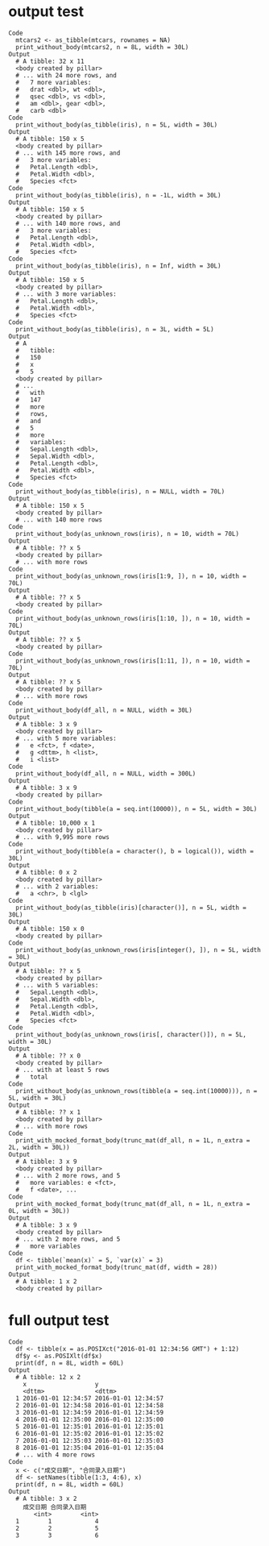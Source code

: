 # output test

    Code
      mtcars2 <- as_tibble(mtcars, rownames = NA)
      print_without_body(mtcars2, n = 8L, width = 30L)
    Output
      # A tibble: 32 x 11
      <body created by pillar>
      # ... with 24 more rows, and
      #   7 more variables:
      #   drat <dbl>, wt <dbl>,
      #   qsec <dbl>, vs <dbl>,
      #   am <dbl>, gear <dbl>,
      #   carb <dbl>
    Code
      print_without_body(as_tibble(iris), n = 5L, width = 30L)
    Output
      # A tibble: 150 x 5
      <body created by pillar>
      # ... with 145 more rows, and
      #   3 more variables:
      #   Petal.Length <dbl>,
      #   Petal.Width <dbl>,
      #   Species <fct>
    Code
      print_without_body(as_tibble(iris), n = -1L, width = 30L)
    Output
      # A tibble: 150 x 5
      <body created by pillar>
      # ... with 140 more rows, and
      #   3 more variables:
      #   Petal.Length <dbl>,
      #   Petal.Width <dbl>,
      #   Species <fct>
    Code
      print_without_body(as_tibble(iris), n = Inf, width = 30L)
    Output
      # A tibble: 150 x 5
      <body created by pillar>
      # ... with 3 more variables:
      #   Petal.Length <dbl>,
      #   Petal.Width <dbl>,
      #   Species <fct>
    Code
      print_without_body(as_tibble(iris), n = 3L, width = 5L)
    Output
      # A
      #   tibble:
      #   150
      #   x
      #   5
      <body created by pillar>
      # ...
      #   with
      #   147
      #   more
      #   rows,
      #   and
      #   5
      #   more
      #   variables:
      #   Sepal.Length <dbl>,
      #   Sepal.Width <dbl>,
      #   Petal.Length <dbl>,
      #   Petal.Width <dbl>,
      #   Species <fct>
    Code
      print_without_body(as_tibble(iris), n = NULL, width = 70L)
    Output
      # A tibble: 150 x 5
      <body created by pillar>
      # ... with 140 more rows
    Code
      print_without_body(as_unknown_rows(iris), n = 10, width = 70L)
    Output
      # A tibble: ?? x 5
      <body created by pillar>
      # ... with more rows
    Code
      print_without_body(as_unknown_rows(iris[1:9, ]), n = 10, width = 70L)
    Output
      # A tibble: ?? x 5
      <body created by pillar>
    Code
      print_without_body(as_unknown_rows(iris[1:10, ]), n = 10, width = 70L)
    Output
      # A tibble: ?? x 5
      <body created by pillar>
    Code
      print_without_body(as_unknown_rows(iris[1:11, ]), n = 10, width = 70L)
    Output
      # A tibble: ?? x 5
      <body created by pillar>
      # ... with more rows
    Code
      print_without_body(df_all, n = NULL, width = 30L)
    Output
      # A tibble: 3 x 9
      <body created by pillar>
      # ... with 5 more variables:
      #   e <fct>, f <date>,
      #   g <dttm>, h <list>,
      #   i <list>
    Code
      print_without_body(df_all, n = NULL, width = 300L)
    Output
      # A tibble: 3 x 9
      <body created by pillar>
    Code
      print_without_body(tibble(a = seq.int(10000)), n = 5L, width = 30L)
    Output
      # A tibble: 10,000 x 1
      <body created by pillar>
      # ... with 9,995 more rows
    Code
      print_without_body(tibble(a = character(), b = logical()), width = 30L)
    Output
      # A tibble: 0 x 2
      <body created by pillar>
      # ... with 2 variables:
      #   a <chr>, b <lgl>
    Code
      print_without_body(as_tibble(iris)[character()], n = 5L, width = 30L)
    Output
      # A tibble: 150 x 0
      <body created by pillar>
    Code
      print_without_body(as_unknown_rows(iris[integer(), ]), n = 5L, width = 30L)
    Output
      # A tibble: ?? x 5
      <body created by pillar>
      # ... with 5 variables:
      #   Sepal.Length <dbl>,
      #   Sepal.Width <dbl>,
      #   Petal.Length <dbl>,
      #   Petal.Width <dbl>,
      #   Species <fct>
    Code
      print_without_body(as_unknown_rows(iris[, character()]), n = 5L, width = 30L)
    Output
      # A tibble: ?? x 0
      <body created by pillar>
      # ... with at least 5 rows
      #   total
    Code
      print_without_body(as_unknown_rows(tibble(a = seq.int(10000))), n = 5L, width = 30L)
    Output
      # A tibble: ?? x 1
      <body created by pillar>
      # ... with more rows
    Code
      print_with_mocked_format_body(trunc_mat(df_all, n = 1L, n_extra = 2L, width = 30L))
    Output
      # A tibble: 3 x 9
      <body created by pillar>
      # ... with 2 more rows, and 5
      #   more variables: e <fct>,
      #   f <date>, ...
    Code
      print_with_mocked_format_body(trunc_mat(df_all, n = 1L, n_extra = 0L, width = 30L))
    Output
      # A tibble: 3 x 9
      <body created by pillar>
      # ... with 2 more rows, and 5
      #   more variables
    Code
      df <- tibble(`mean(x)` = 5, `var(x)` = 3)
      print_with_mocked_format_body(trunc_mat(df, width = 28))
    Output
      # A tibble: 1 x 2
      <body created by pillar>

# full output test

    Code
      df <- tibble(x = as.POSIXct("2016-01-01 12:34:56 GMT") + 1:12)
      df$y <- as.POSIXlt(df$x)
      print(df, n = 8L, width = 60L)
    Output
      # A tibble: 12 x 2
        x                   y                  
        <dttm>              <dttm>             
      1 2016-01-01 12:34:57 2016-01-01 12:34:57
      2 2016-01-01 12:34:58 2016-01-01 12:34:58
      3 2016-01-01 12:34:59 2016-01-01 12:34:59
      4 2016-01-01 12:35:00 2016-01-01 12:35:00
      5 2016-01-01 12:35:01 2016-01-01 12:35:01
      6 2016-01-01 12:35:02 2016-01-01 12:35:02
      7 2016-01-01 12:35:03 2016-01-01 12:35:03
      8 2016-01-01 12:35:04 2016-01-01 12:35:04
      # ... with 4 more rows
    Code
      x <- c("成交日期", "合同录入日期")
      df <- setNames(tibble(1:3, 4:6), x)
      print(df, n = 8L, width = 60L)
    Output
      # A tibble: 3 x 2
        成交日期 合同录入日期
           <int>        <int>
      1        1            4
      2        2            5
      3        3            6


